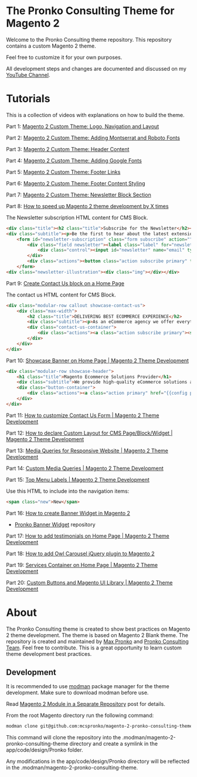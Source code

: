 # The Pronko Consulting Theme for Magento 2
Welcome to the Pronko Consulting theme repository. This repository contains a custom Magento 2 theme. 

Feel free to customize it for your own purposes.

All development steps and changes are documented and discussed on my [YouTube Channel](https://www.youtube.com/maxpronko).

# Tutorials
This is a collection of videos with explanations on how to build the theme.

Part 1: [Magento 2 Custom Theme: Logo, Navigation and Layout](https://www.youtube.com/watch?v=zdjSvVUYMJo)

Part 2: [Magento 2 Custom Theme: Adding Montserrat and Roboto Fonts](https://youtu.be/dxpfw0cJ-P0)

Part 3: [Magento 2 Custom Theme: Header Content](https://youtu.be/G6qNMIweVlM)

Part 4: [Magento 2 Custom Theme: Adding Google Fonts](https://youtu.be/64JTlq32uPw)

Part 5: [Magento 2 Custom Theme: Footer Links](https://youtu.be/2cXsEcjMQGs)

Part 6: [Magento 2 Custom Theme: Footer Content Styling](https://youtu.be/oGL33ISb1-I)

Part 7: [Magento 2 Custom Theme: Newsletter Block Section](https://www.youtube.com/watch?v=KkXmTnkRYks)

Part 8: [How to speed up Magento 2 theme development by X times](https://www.youtube.com/watch?v=1SOeJN6PcJI)

The Newsletter subscription HTML content for CMS Block.
```html
<div class="title"><h2 class="title">Subscribe for the Newsletter</h2></div>
<div class="subtitle"><p>Be the first to hear about the latest extension releases, special sales and news.</p></div>
    <form id="newsletter-subscription" class="form subscribe" action="" method="post" novalidate="">
        <div class="field newsletter"><label class="label" for="newsletter"><span>Sign Up for Our Newsletter:</span></label>
            <div class="control"><input id="newsletter" name="email" type="email" placeholder="Enter your email" /></div>
        </div>
        <div class="actions"><button class="action subscribe primary" title="Subscribe" type="submit"><span>Subscribe</span> </button></div>
    </form>
<div class="newsletter-illustration"><div class="img"></div></div>
```

Part 9: [Create Contact Us block on a Home Page](https://www.youtube.com/watch?v=hhUwc7tcGTE)

The contact us HTML content for CMS Block.
```html
<div class="modular-row callout showcase-contact-us">
    <div class="max-width">
        <h2 class="title">DELIVERING BEST ECOMMERCE EXPERIENCE</h2>
        <div class="subtitle"><p>As an eCommerce agency we offer everything from first-class development to a consulting that will bring any vision to life</p></div>
        <div class="contact-us-container">
            <div class="actions"><a class="action subscribe primary"><span>Contact Us</span></a></div>
        </div>
    </div>
</div>
```

Part 10: [Showcase Banner on Home Page | Magento 2 Theme Development](https://youtu.be/FVRV_CXVaik)
```html
<div class="modular-row showcase-header">
    <h1 class="title">Magento Ecommerce Solutions Provider</h1>
    <div class="subtitle">We provide high-quality eCommerce solutions and consulting services globally</div>
    <div class="button-container">
        <div class="actions"><a class="action primary" href="{{config path="web/secure/base_url"}}services"><span>Our Services</span></a></div>
    </div>
</div>
```

Part 11: [How to customize Contact Us Form | Magento 2 Theme Development](https://www.youtube.com/watch?v=txtVLgX9adI)   

Part 12: [How to declare Custom Layout for CMS Page/Block/Widget | Magento 2 Theme Development](https://www.youtube.com/watch?v=9RpIRWOQm2Y)   

Part 13: [Media Queries for Responsive Website | Magento 2 Theme Development](https://www.youtube.com/watch?v=vxQUCPoqiDU)

Part 14: [Custom Media Queries | Magento 2 Theme Development](https://youtu.be/3igsEUKRwD4)

Part 15: [Top Menu Labels | Magento 2 Theme Development](https://www.youtube.com/watch?v=HSjEdr9lUso)

Use this HTML to include into the navigation items:
```html
<span class="new">New</span>
```

Part 16: [How to create Banner Widget in Magento 2](https://www.youtube.com/watch?v=LdiuVPXNcQQ)
 - [Pronko Banner Widget](https://github.com/mcspronko/banner-widget) repository
 
Part 17: [How to add testimonials on Home Page | Magento 2 Theme Development](https://www.youtube.com/watch?v=oBpaTSxE5ik)

Part 18: [How to add Owl Carousel jQuery plugin to Magento 2](https://www.youtube.com/watch?v=dW7Ec2nn_60)

Part 19: [Services Container on Home Page | Magento 2 Theme Development](https://www.youtube.com/watch?v=bixkZPFYLng)

Part 20: [Custom Buttons and Magento UI Library | Magento 2 Theme Development](https://www.youtube.com/watch?v=6PcS6QGbR0g)

# About
The Pronko Consulting theme is created to show best practices on Magento 2 theme development. The theme is based on Magento 2 Blank theme.
The repository is created and maintained by [Max Pronko](https://www.maxpronko.com/) and [Pronko Consulting Team](https://www.pronkoconsulting.com). Feel free to contribute. This is a great opportunity to learn custom theme development best practices.

## Development
It is recommended to use [modman](https://github.com/colinmollenhour/modman) package manager for the theme development. Make sure to download modman before use.

Read [Magento 2 Module in a Separate Repository](https://www.maxpronko.com/magento-2-module-in-a-separate-repository/) post for details.

From the root Magento directory run the following command:
```bash
modman clone git@github.com:mcspronko/magento-2-pronko-consulting-theme.git
```

This command will clone the repository into the .modman/magento-2-pronko-consulting-theme directory and create a symlink in the app/code/design/Pronko folder.

Any modifications in the app/code/design/Pronko directory will be reflected in the .modman/magento-2-pronko-consulting-theme.

